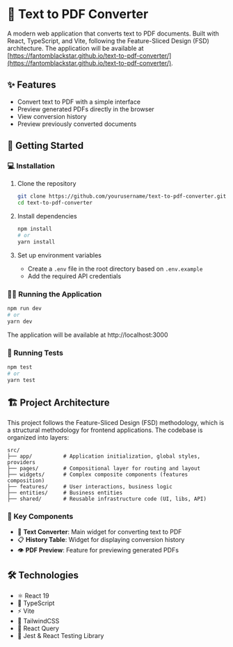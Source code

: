 # 📄 Text to PDF Converter

A modern web application that converts text to PDF documents. Built with React, TypeScript, and Vite, following the Feature-Sliced Design (FSD) architecture. The application will be available at [https://fantomblackstar.github.io/text-to-pdf-converter/](https://fantomblackstar.github.io/text-to-pdf-converter/).

## ✨ Features

- Convert text to PDF with a simple interface
- Preview generated PDFs directly in the browser
- View conversion history
- Preview previously converted documents

## 🚀 Getting Started

### 💻 Installation

1. Clone the repository

   ```bash
   git clone https://github.com/yourusername/text-to-pdf-converter.git
   cd text-to-pdf-converter
   ```

2. Install dependencies

   ```bash
   npm install
   # or
   yarn install
   ```

3. Set up environment variables
   - Create a `.env` file in the root directory based on `.env.example`
   - Add the required API credentials

### 🏃‍♂️ Running the Application

```bash
npm run dev
# or
yarn dev
```

The application will be available at http://localhost:3000

### 🧪 Running Tests

```bash
npm test
# or
yarn test
```

## 🏗️ Project Architecture

This project follows the Feature-Sliced Design (FSD) methodology, which is a structural methodology for frontend applications. The codebase is organized into layers:

```
src/
├── app/          # Application initialization, global styles, providers
├── pages/        # Compositional layer for routing and layout
├── widgets/      # Complex composite components (features composition)
├── features/     # User interactions, business logic
├── entities/     # Business entities
├── shared/       # Reusable infrastructure code (UI, libs, API)
```

### 🔑 Key Components

- 📝 **Text Converter**: Main widget for converting text to PDF
- 📋 **History Table**: Widget for displaying conversion history
- 👁️ **PDF Preview**: Feature for previewing generated PDFs

## 🛠️ Technologies

- ⚛️ React 19
- 🔷 TypeScript
- ⚡ Vite
- 🎨 TailwindCSS
- 🔄 React Query
- 🧪 Jest & React Testing Library
